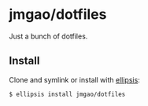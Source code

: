 # jmgao/dotfiles
Just a bunch of dotfiles.

## Install
Clone and symlink or install with [ellipsis][ellipsis]:

```
$ ellipsis install jmgao/dotfiles
```

[ellipsis]: http://ellipsis.sh
